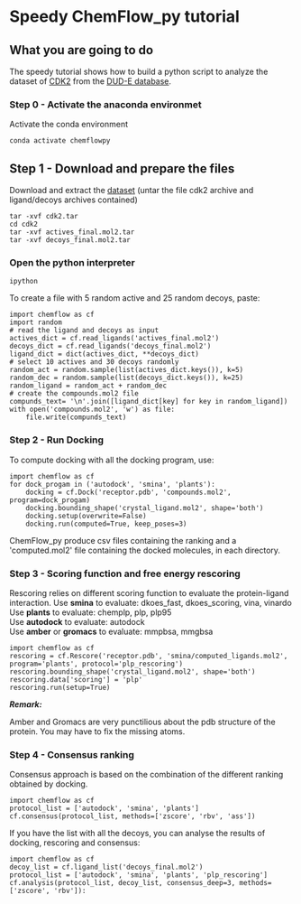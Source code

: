 # Speedy ChemFlow_py tutorial

## What you are going to do

The speedy tutorial shows how to build a python script to analyze the dataset of [CDK2](http://dude.docking.org/targets/cdk2) from the [DUD-E database](http://dude.docking.org/).

### Step 0 - Activate the anaconda environmet

Activate the conda environment
```
conda activate chemflowpy
```

## Step 1 - Download and prepare the files

Download and extract the [dataset](http://dude.docking.org/targets/cdk2/cdk2.tar.gz)
(untar the file cdk2 archive and ligand/decoys archives contained)
```
tar -xvf cdk2.tar
cd cdk2
tar -xvf actives_final.mol2.tar
tar -xvf decoys_final.mol2.tar
```
### Open the python interpreter
```
ipython
```
To create a file with 5 random active and 25 random decoys, paste:
```
import chemflow as cf
import random
# read the ligand and decoys as input
actives_dict = cf.read_ligands('actives_final.mol2')
decoys_dict = cf.read_ligands('decoys_final.mol2')
ligand_dict = dict(actives_dict, **decoys_dict)
# select 10 actives and 30 decoys randomly
random_act = random.sample(list(actives_dict.keys()), k=5)
random_dec = random.sample(list(decoys_dict.keys()), k=25)
random_ligand = random_act + random_dec
# create the compounds.mol2 file
compunds_text= '\n'.join([ligand_dict[key] for key in random_ligand])
with open('compounds.mol2', 'w') as file:
    file.write(compunds_text)
```

### Step 2 - Run Docking

To compute docking with all the docking program, use:
  
  ```
  import chemflow as cf
  for dock_progam in ('autodock', 'smina', 'plants'):
      docking = cf.Dock('receptor.pdb', 'compounds.mol2', program=dock_progam)
      docking.bounding_shape('crystal_ligand.mol2', shape='both')
      docking.setup(overwrite=False)
      docking.run(computed=True, keep_poses=3)
  ```

ChemFlow_py produce csv files containing the ranking and a 'computed.mol2' file containing the docked molecules, in each directory.

### Step 3 - Scoring function and free energy rescoring 
Rescoring relies on different scoring function to evaluate the protein-ligand interaction.
Use __smina__ to evaluate: dkoes_fast, dkoes_scoring, vina, vinardo
\
Use __plants__ to evaluate: chemplp, plp, plp95
\
Use __autodock__ to evaluate: autodock
\
Use __amber__ or __gromacs__ to evaluate: mmpbsa, mmgbsa 
  ```
  import chemflow as cf
  rescoring = cf.Rescore('receptor.pdb', 'smina/computed_ligands.mol2', program='plants', protocol='plp_rescoring')
  rescoring.bounding_shape('crystal_ligand.mol2', shape='both')
  rescoring.data['scoring'] = 'plp'
  rescoring.run(setup=True)
  ```

__*Remark:*__

Amber and Gromacs are very punctilious about the pdb structure of the protein. You may have to fix the missing atoms.

### Step 4 - Consensus ranking

Consensus approach is based on the combination of the different ranking obtained by docking.

```
import chemflow as cf
protocol_list = ['autodock', 'smina', 'plants']
cf.consensus(protocol_list, methods=['zscore', 'rbv', 'ass'])
```

If you have the list with all the decoys, you can analyse the results of docking, rescoring and consensus:
```
import chemflow as cf
decoy_list = cf.ligand_list('decoys_final.mol2')
protocol_list = ['autodock', 'smina', 'plants', 'plp_rescoring']
cf.analysis(protocol_list, decoy_list, consensus_deep=3, methods=['zscore', 'rbv']):
